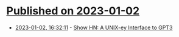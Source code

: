 # [Published on 2023-01-02](index.md)

* [2023-01-02, 16:32:11](https://news.ycombinator.com/item?id=34219812) - [Show HN: A UNIX-ey Interface to GPT3](https://github.com/Aesthetikx/openai_pipe)
